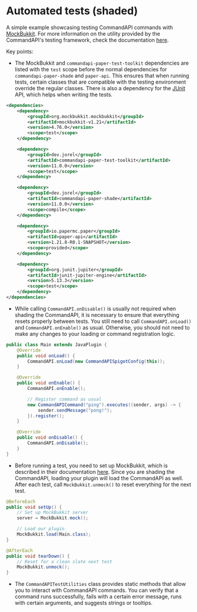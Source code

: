 # Automated tests (shaded)

A simple example showcasing testing CommandAPI commands with [MockBukkit](https://github.com/MockBukkit/MockBukkit). For more information on the utility provided by the CommandAPI's testing framework, check the documentation [here](https://docs.commandapi.dev/test/intro).

Key points:

- The MockBukkit and `commandapi-paper-test-toolkit` dependencies are listed with the `test` scope before the normal dependencies for `commandapi-paper-shade` and `paper-api`. This ensures that when running tests, certain classes that are compatible with the testing environment override the regular classes. There is also a dependency for the [JUnit](https://junit.org/junit5/) API, which helps when writing the tests.

```xml
<dependencies>
	<dependency>
		<groupId>org.mockbukkit.mockbukkit</groupId>
		<artifactId>mockbukkit-v1.21</artifactId>
		<version>4.76.0</version>
		<scope>test</scope>
	</dependency>

	<dependency>
		<groupId>dev.jorel</groupId>
		<artifactId>commandapi-paper-test-toolkit</artifactId>
		<version>11.0.0</version>
		<scope>test</scope>
	</dependency>

	<dependency>
		<groupId>dev.jorel</groupId>
		<artifactId>commandapi-paper-shade</artifactId>
		<version>11.0.0</version>
		<scope>compile</scope>
	</dependency>

	<dependency>
		<groupId>io.papermc.paper</groupId>
		<artifactId>paper-api</artifactId>
		<version>1.21.8-R0.1-SNAPSHOT</version>
		<scope>provided</scope>
	</dependency>

	<dependency>
		<groupId>org.junit.jupiter</groupId>
		<artifactId>junit-jupiter-engine</artifactId>
		<version>5.13.3</version>
		<scope>test</scope>
	</dependency>
</dependencies>
```

- While calling `CommandAPI.onDisable()` is usually not required when shading the CommandAPI, it is necessary to ensure that everything resets properly between tests. You still need to call `CommandAPI.onLoad()` and `CommandAPI.onEnable()` as usual. Otherwise, you should not need to make any changes to your loading or command registration logic.

```java
public class Main extends JavaPlugin {
	@Override
	public void onLoad() {
		CommandAPI.onLoad(new CommandAPISpigotConfig(this));
	}

	@Override
	public void onEnable() {
		CommandAPI.onEnable();

		// Register command as usual
		new CommandAPICommand("ping").executes((sender, args) -> {
			sender.sendMessage("pong!");
		}).register();
	}

	@Override
	public void onDisable() {
		CommandAPI.onDisable();
	}
}
```

- Before running a test, you need to set up MockBukkit, which is described in their documentation [here](https://mockbukkit.readthedocs.io/en/latest/first_tests.html#creating-the-test-class). Since you are shading the CommandAPI, loading your plugin will load the CommandAPI as well. After each test, call `MockBukkit.unmock()` to reset everything for the next test.

```java
@BeforeEach
public void setUp() {
	// Set up MockBukkit server
	server = MockBukkit.mock();

	// Load our plugin
	MockBukkit.load(Main.class);
}

@AfterEach
public void tearDown() {
	// Reset for a clean slate next test
	MockBukkit.unmock();
}
```

- The `CommandAPITestUtilities` class provides static methods that allow you to interact with CommandAPI commands. You can verify that a command runs successfully, fails with a certain error message, runs with certain arguments, and suggests strings or tooltips.

